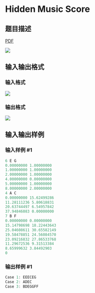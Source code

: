 # Hidden Music Score

## 题目描述

[problemUrl]: https://uva.onlinejudge.org/index.php?option=com_onlinejudge&Itemid=8&category=243&page=show_problem&problem=3263

[PDF](https://uva.onlinejudge.org/external/121/p12111.pdf)

![](https://cdn.luogu.com.cn/upload/vjudge_pic/UVA12111/71af3e6ace62106ceeeadc7dcc7389f5c0debde5.png)

## 输入输出格式

### 输入格式

![](https://cdn.luogu.com.cn/upload/vjudge_pic/UVA12111/03f24b6f3bd7d13223d553bfe053566437b76203.png)

### 输出格式

![](https://cdn.luogu.com.cn/upload/vjudge_pic/UVA12111/2a1e9e18786955ebbe49e104b1854fce58115716.png)

## 输入输出样例

### 输入样例 #1

```cpp
6 E G
0.00000000 1.00000000
1.00000000 1.00000000
2.00000000 1.00000000
4.00000000 0.00000000
5.00000000 1.00000000
8.00000000 2.00000000
4 A C
0.00000000 15.62499286
11.28111236 5.80618831
20.63744497 6.54957842
37.94846083 0.00000000
7 B F
0.00000000 0.00000000
15.14798698 18.22443643
25.04608611 30.65582149
19.58478851 24.56084570
23.09216832 27.86533768
11.29672536 9.31513384
8.65999632 3.84492903
0
```


### 输出样例 #1

```cpp
Case 1: EEECEG
Case 2: ADEC
Case 3: BDEGGFF
```


